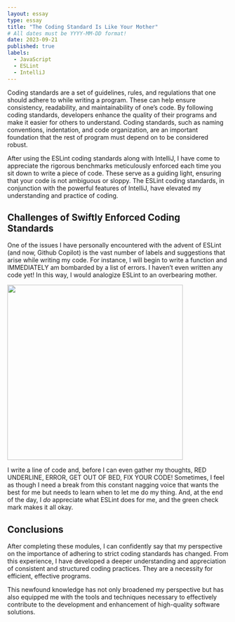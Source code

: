 ```yaml
---
layout: essay
type: essay
title: "The Coding Standard Is Like Your Mother"
# All dates must be YYYY-MM-DD format!
date: 2023-09-21
published: true
labels:
  - JavaScript
  - ESLint
  - IntelliJ
---
```

Coding standards are a set of guidelines, rules, and regulations that one should adhere to while writing a program. These can help ensure consistency, readability, and maintainability of one’s code. By following coding standards, developers enhance the quality of their programs and make it easier for others to understand. Coding standards, such as naming conventions, indentation, and code organization, are an important foundation that the rest of program must depend on to be considered robust.

After using the ESLint coding standards along with IntelliJ, I have come to appreciate the rigorous benchmarks meticulously enforced each time you sit down to write a piece of code. These serve as a guiding light, ensuring that your code is not ambiguous or sloppy. The ESLint coding standards, in conjunction with the powerful features of IntelliJ, have elevated my understanding and practice of coding.

## Challenges of Swiftly Enforced Coding Standards

One of the issues I have personally encountered with the advent of ESLint (and now, Github Copilot) is the vast number of labels and suggestions that arise while writing my code. For instance, I will begin to write a function and IMMEDIATELY am bombarded by a list of errors. I haven’t even written any code yet! In this way, I would analogize ESLint to an overbearing mother.

<img src="/Users/cadekane/github/img/essays/coding-standards/abusivemom.jpg" width="400">

I write a line of code and, before I can even gather my thoughts, RED UNDERLINE, ERROR, GET OUT OF BED, FIX YOUR CODE! Sometimes, I feel as though I need a break from this constant nagging voice that wants the best for me but needs to learn when to let me do my thing. And, at the end of the day, I *do* appreciate what ESLint does for me, and the green check mark makes it all okay.

## Conclusions

After completing these modules, I can confidently say that my perspective on the importance of adhering to strict coding standards has changed. From this experience, I have developed a deeper understanding and appreciation of consistent and structured coding practices. They are a necessity for efficient, effective programs.

This newfound knowledge has not only broadened my perspective but has also equipped me with the tools and techniques necessary to effectively contribute to the development and enhancement of high-quality software solutions.